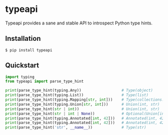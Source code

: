 # typeapi

Typeapi provides a sane and stable API to introspect Python type hints.

## Installation

    $ pip install typeapi

## Quickstart

```py
import typing
from typeapi import parse_type_hint

print(parse_type_hint(typing.Any))                  # Type(object)
print(parse_type_hint(typing.List))                 # Type(list)
print(parse_type_hint(typing.Mapping[str, int]))    # Type(collections.abc.Mapping, (Type(str), Type(int)))
print(parse_type_hint(typing.Union[str, int]))      # Union(int, str)
print(parse_type_hint(str | int))                   # Union(int, str)
print(parse_type_hint(str | int | None))            # Optional(Union[int, str])
print(parse_type_hint(typing.Annotated[int, 42]))   # Annotated(int, 42)
print(parse_type_hint(typing.Annotated[int, 42]))   # Annotated(int, 42)
print(parse_type_hint('str', __name__))             # Type(str)
```
